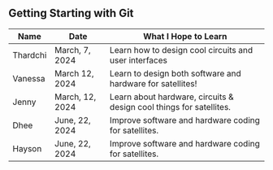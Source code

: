 ## Getting Starting with Git

| Name      | Date           | What I Hope to Learn                                      |
| --------- | -------------- | -----------------------------------------------------     |
| Thardchi  | March, 7, 2024 | Learn how to design cool circuits and user interfaces     |
| Vanessa   | March 12, 2024 | Learn to design both software and hardware for satellites!|
| Jenny     | March, 12, 2024| Learn about hardware, circuits & design cool things for satellites. |
| Dhee     | June, 22, 2024| Improve software and hardware coding for satellites. |
| Hayson     | June, 22, 2024| Improve software and hardware coding for satellites. |
